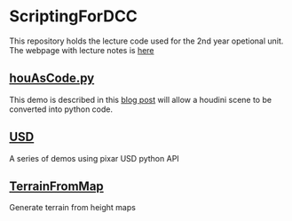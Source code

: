 # ScriptingForDCC

This repository holds the lecture code used for the 2nd year opetional unit. The webpage with lecture notes is [here](https://nccastaff.bournemouth.ac.uk/jmacey/sfdcc/)



## [houAsCode.py](houAsCode.py)

This demo is described in this  [blog post](http://jonmacey.blogspot.com/2011/01/houdini-python-ascode.html) will allow a houdini scene to be converted into python code. 

## [USD](USD)

A series of demos using pixar USD python API

## [TerrainFromMap](TerrainFromMap)

Generate terrain from height maps

